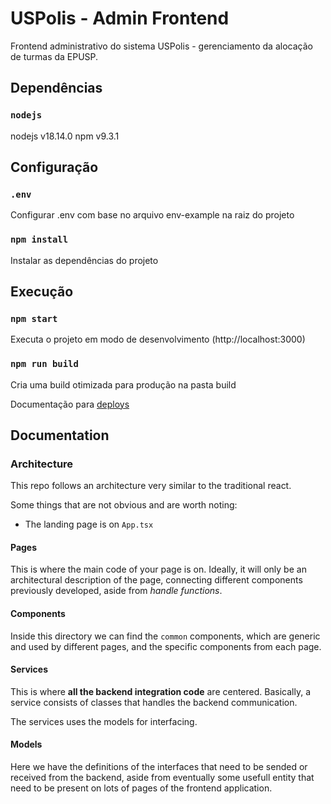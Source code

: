 # USPolis - Admin Frontend

Frontend administrativo do sistema USPolis - gerenciamento da alocação de turmas da EPUSP.

## Dependências

### `nodejs`

nodejs v18.14.0
npm v9.3.1

## Configuração

### `.env`

Configurar .env com base no arquivo env-example na raiz do projeto

### `npm install`

Instalar as dependências do projeto

## Execução

### `npm start`

Executa o projeto em modo de desenvolvimento (http://localhost:3000)

### `npm run build`

Cria uma build otimizada para produção na pasta build

Documentação para [deploys](https://create-react-app.dev/docs/deployment/)

## Documentation

### Architecture

This repo follows an architecture very similar to the traditional react.

Some things that are not obvious and are worth noting:

- The landing page is on ```App.tsx```

#### Pages

This is where the main code of your page is on. Ideally, it will only be an architectural description of the page, connecting different components previously developed, aside from *handle functions*.

#### Components

Inside this directory we can find the ```common``` components, which are generic and used by different pages, and the specific components from each page.

#### Services

This is where **all the backend integration code** are centered. Basically, a service consists of classes that handles the backend communication.

The services uses the models for interfacing.

#### Models

Here we have the definitions of the interfaces that need to be sended or received from the backend, aside from eventually some usefull entity that need to be present on lots of pages of the frontend application.